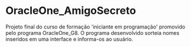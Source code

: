 # OracleOne_AmigoSecreto
Projeto final do curso de formação 'iniciante em programação' promovido pelo programa OracleOne_G8.
O programa desenvolvido sorteia nomes inseridos em uma interface e informa-os ao usuário.
